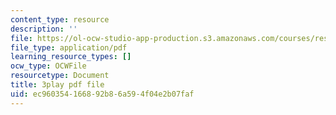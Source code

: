 ```yaml
---
content_type: resource
description: ''
file: https://ol-ocw-studio-app-production.s3.amazonaws.com/courses/res-18-009-learn-differential-equations-up-close-with-gilbert-strang-and-cleve-moler-fall-2015/ec960354166892b86a594f04e2b07faf_Jy5XpZqy56U.pdf
file_type: application/pdf
learning_resource_types: []
ocw_type: OCWFile
resourcetype: Document
title: 3play pdf file
uid: ec960354-1668-92b8-6a59-4f04e2b07faf
---
```

